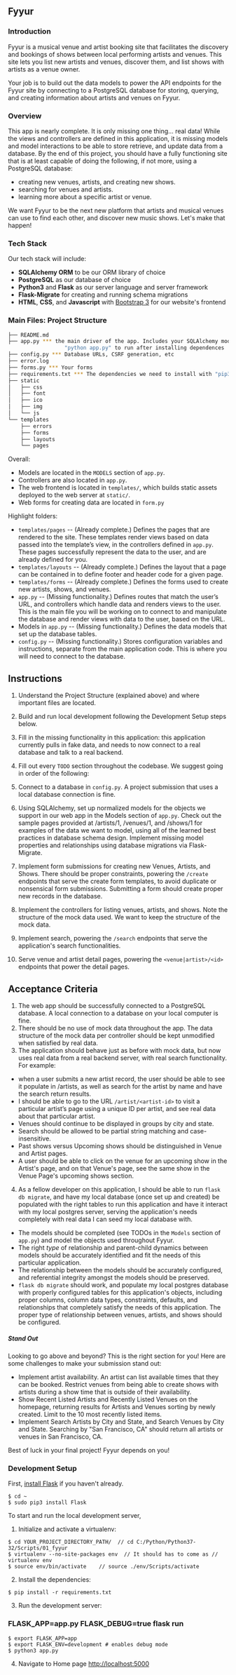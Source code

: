 Fyyur
-----

### Introduction

Fyyur is a musical venue and artist booking site that facilitates the discovery and bookings of shows between local performing artists and venues. 
This site lets you list new artists and venues, discover them, and list shows with artists as a venue owner.

Your job is to build out the data models to power the API endpoints for the Fyyur site by connecting to a PostgreSQL database for storing, 
querying, and creating information about artists and venues on Fyyur.

### Overview

This app is nearly complete. It is only missing one thing… real data! While the views and controllers are defined in this application, 
it is missing models and model interactions to be able to store retrieve, and update data from a database. 
By the end of this project, you should have a fully functioning site that is at least capable of doing the following, 
if not more, using a PostgreSQL database:

* creating new venues, artists, and creating new shows.
* searching for venues and artists.
* learning more about a specific artist or venue.

We want Fyyur to be the next new platform that artists and musical venues can use to find each other, 
and discover new music shows. Let's make that happen!

### Tech Stack

Our tech stack will include:

* **SQLAlchemy ORM** to be our ORM library of choice
* **PostgreSQL** as our database of choice
* **Python3** and **Flask** as our server language and server framework
* **Flask-Migrate** for creating and running schema migrations
* **HTML**, **CSS**, and **Javascript** with [Bootstrap 3](https://getbootstrap.com/docs/3.4/customize/) for our website's frontend

### Main Files: Project Structure

  ```sh
  ├── README.md
  ├── app.py *** the main driver of the app. Includes your SQLAlchemy models.
                    "python app.py" to run after installing dependences
  ├── config.py *** Database URLs, CSRF generation, etc
  ├── error.log
  ├── forms.py *** Your forms
  ├── requirements.txt *** The dependencies we need to install with "pip3 install -r requirements.txt"
  ├── static
  │   ├── css 
  │   ├── font
  │   ├── ico
  │   ├── img
  │   └── js
  └── templates
      ├── errors
      ├── forms
      ├── layouts
      └── pages
  ```

Overall:
* Models are located in the `MODELS` section of `app.py`.
* Controllers are also located in `app.py`.
* The web frontend is located in `templates/`, which builds static assets deployed to the web server at `static/`.
* Web forms for creating data are located in `form.py`


Highlight folders:
* `templates/pages` -- (Already complete.) Defines the pages that are rendered to the site. These templates render views based on data passed into the template’s view, in the controllers defined in `app.py`. These pages successfully represent the data to the user, and are already defined for you.
* `templates/layouts` -- (Already complete.) Defines the layout that a page can be contained in to define footer and header code for a given page.
* `templates/forms` -- (Already complete.) Defines the forms used to create new artists, shows, and venues.
* `app.py` -- (Missing functionality.) Defines routes that match the user’s URL, and controllers which handle data and renders views to the user. 
This is the main file you will be working on to connect to and manipulate the database and render views with data to the user, based on the URL.
* Models in `app.py` -- (Missing functionality.) Defines the data models that set up the database tables.
* `config.py` -- (Missing functionality.) Stores configuration variables and instructions, separate from the main application code. 
This is where you will need to connect to the database.


Instructions
-----

1. Understand the Project Structure (explained above) and where important files are located.
2. Build and run local development following the Development Setup steps below.
3. Fill in the missing functionality in this application: this application currently pulls in fake data,
 and needs to now connect to a real database and talk to a real backend.
3. Fill out every `TODO` section throughout the codebase. We suggest going in order of the following:

  1. Connect to a database in `config.py`. A project submission that uses a local database connection is fine.
  2. Using SQLAlchemy, set up normalized models for the objects we support in our web app in the Models section of `app.py`. 
  Check out the sample pages provided at /artists/1, /venues/1, and /shows/1 for examples of the data we want to model, using all of the 
  learned best practices in database schema design. Implement missing model properties and relationships using database migrations via Flask-Migrate.
  3. Implement form submissions for creating new Venues, Artists, and Shows. There should be proper constraints, powering the `/create` 
  endpoints that serve the create form templates, to avoid duplicate or nonsensical form submissions. Submitting a form should create 
  proper new records in the database.
  4. Implement the controllers for listing venues, artists, and shows. Note the structure of the mock data used. We want to keep the 
  structure of the mock data.
  5. Implement search, powering the `/search` endpoints that serve the application's search functionalities.
  6. Serve venue and artist detail pages, powering the `<venue|artist>/<id>` endpoints that power the detail pages.


Acceptance Criteria
-----

1. The web app should be successfully connected to a PostgreSQL database. A local connection to a database on your local computer is fine.
2. There should be no use of mock data throughout the app. The data structure of the mock data per controller should be kept 
unmodified when satisfied by real data.
3. The application should behave just as before with mock data, but now uses real data from a real backend server, 
with real search functionality. For example:
  * when a user submits a new artist record, the user should be able to see it populate in /artists, as well as search for 
  the artist by name and have the search return results.
  * I should be able to go to the URL `/artist/<artist-id>` to visit a particular artist’s page using a unique ID per artist, 
  and see real data about that particular artist.
  * Venues should continue to be displayed in groups by city and state.
  * Search should be allowed to be partial string matching and case-insensitive.
  * Past shows versus Upcoming shows should be distinguished in Venue and Artist pages.
  * A user should be able to click on the venue for an upcoming show in the Artist's page, and on that Venue's page, 
  see the same show in the Venue Page's upcoming shows section.
4. As a fellow developer on this application, I should be able to run `flask db migrate`, and have my local database 
(once set up and created) be populated with the right tables to run this application and have it interact with my local postgres server, 
serving the application's needs completely with real data I can seed my local database with.
  * The models should be completed (see TODOs in the `Models` section of `app.py`) and model the objects used throughout Fyyur.
  * The right _type_ of relationship and parent-child dynamics between models should be accurately identified and fit the needs of this
  particular application.
  * The relationship between the models should be accurately configured, and referential integrity amongst the models should be preserved.
  * `flask db migrate` should work, and populate my local postgres database with properly configured tables for this application's objects, 
  including proper columns, column data types, constraints, defaults, and relationships that completely satisfy the needs of this application. 
  The proper type of relationship between venues, artists, and shows should be configured.

##### Stand Out

Looking to go above and beyond? This is the right section for you! Here are some challenges to make your submission stand out:

*  Implement artist availability. An artist can list available times that they can be booked. 
Restrict venues from being able to create shows with artists during a show time that is outside of their availability.
* Show Recent Listed Artists and Recently Listed Venues on the homepage, returning results for Artists and Venues sorting 
by newly created. Limit to the 10 most recently listed items.
* Implement Search Artists by City and State, and Search Venues by City and State. 
Searching by "San Francisco, CA" should return all artists or venues in San Francisco, CA.

Best of luck in your final project! Fyyur depends on you!

### Development Setup

First, [install Flask](http://flask.pocoo.org/docs/1.0/installation/#install-flask) if you haven't already.

  ```
  $ cd ~
  $ sudo pip3 install Flask
  ```

To start and run the local development server,

1. Initialize and activate a virtualenv:
  ```
  $ cd YOUR_PROJECT_DIRECTORY_PATH/  // cd C:/Python/Python37-32/Scripts/01_fyyur
  $ virtualenv --no-site-packages env  // It should has to come as //    virtualenv env
  $ source env/bin/activate    // source ./env/Scripts/activate
  ```

2. Install the dependencies:
  ```
  $ pip install -r requirements.txt
  ```

3. Run the development server:

### FLASK_APP=app.py FLASK_DEBUG=true flask run
  ```
  $ export FLASK_APP=app
  $ export FLASK_ENV=development # enables debug mode
  $ python3 app.py
  ```

4. Navigate to Home page [http://localhost:5000](http://localhost:5000)
